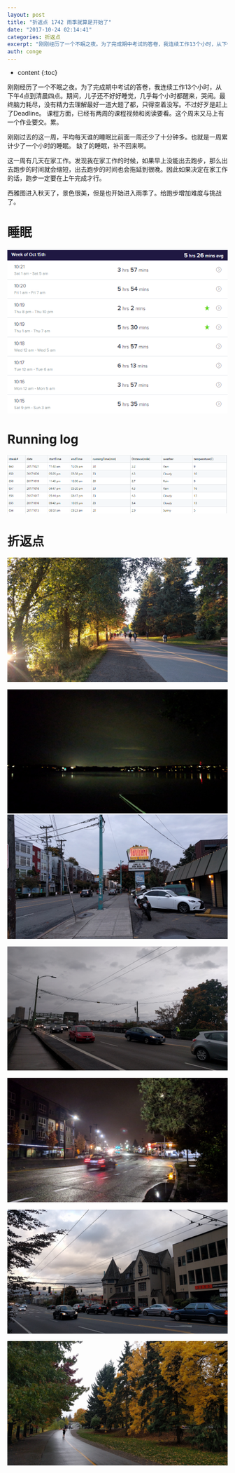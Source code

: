 ```yaml
---
layout: post
title: "折返点 1742 雨季就算是开始了"
date: "2017-10-24 02:14:41"
categories: 折返点
excerpt: "刚刚经历了一个不眠之夜。为了完成期中考试的答卷，我连续工作13个小时，从下午4点到清晨四点。期间，儿子还不好好睡觉，几乎每个小时都醒来，哭闹。最..."
auth: conge
---
```

* content
{:toc}

刚刚经历了一个不眠之夜。为了完成期中考试的答卷，我连续工作13个小时，从下午4点到清晨四点。期间，儿子还不好好睡觉，几乎每个小时都醒来，哭闹。最终脑力耗尽，没有精力去理解最好一道大题了都，只得空着没写。不过好歹是赶上了Deadline。 课程方面，已经有两周的课程视频和阅读要看。这个周末又马上有一个作业要交。累。

刚刚过去的这一周，平均每天谁的睡眠比前面一周还少了十分钟多。也就是一周累计少了一个小时的睡眠。 缺了的睡眠，补不回来啊。

这一周有几天在家工作。发现我在家工作的时候，如果早上没能出去跑步，那么出去跑步的时间就会缩短，出去跑步的时间也会拖延到很晚。因此如果决定在家工作的话，跑步一定要在上午完成才行。

西雅图进入秋天了，景色很美，但是也开始进入雨季了。给跑步增加难度与挑战了。

# 睡眠

![Week 42 睡眠记录](/assets/images/折返点/118382-90d5fb50fb97d680.png)

# Running log

![Running log week 42, 2017](/assets/images/折返点/118382-d9cbe1e112441ddc.png)

# 折返点

![20171015.jpg](/assets/images/折返点/118382-85e6b05e5739b019.jpg)

![20171016.jpg](/assets/images/折返点/118382-3fbe25be12258641.jpg)
![20171017.jpg](/assets/images/折返点/118382-0987d6b8db8fb5e3.jpg)

![20171018.jpg](/assets/images/折返点/118382-4259a89e9fd97748.jpg)

![20171019.jpg](/assets/images/折返点/118382-9995572c40a134c3.jpg)

![20171020.jpg](/assets/images/折返点/118382-5179416099f18e13.jpg)

![20171021.jpg](/assets/images/折返点/118382-e8851d0f90c97e9e.jpg)
